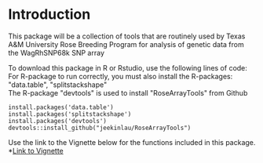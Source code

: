 # Introduction
This package will be a collection of tools that are routinely used by Texas A&M University Rose Breeding Program for analysis of genetic data from the WagRhSNP68k SNP array
     
To download this package in R or Rstudio, use the following lines of code:          
For R-package to run correctly, you must also install the R-packages: "data.table", "splitstackshape"      
The R-package "devtools" is used to install "RoseArrayTools" from Github        
		 
```
install.packages('data.table')
install.packages('splitstackshape')
install.packages('devtools')
devtools::install_github("jeekinlau/RoseArrayTools")
```
Use the link to the Vignette below for the functions included in this package.      
*[Link to Vignette](https://jeekinlau.github.io/RoseArrayTools/RoseArrayTools_Vignette.html)
